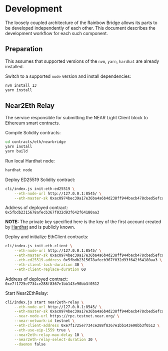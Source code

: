 # Development

The loosely coupled architecture of the Rainbow Bridge allows its parts to be developed independently of each other.
This document describes the development workflow for each such component.

## Preparation

This assumes that supported versions of the `nvm`, `yarn`, `hardhat` are already installed.

Switch to a supported `node` version and install dependencies:
```bash
nvm install 13
yarn install
```
## Near2Eth Relay

The service responsible for submitting the NEAR Light Client block  to Ethereum smart contracts.

Compile Solidity contracts:
```bash
cd contracts/eth/nearbridge
yarn install
yarn build
```

Run local Hardhat node:
```bash
hardhat node
```

Deploy ED25519 Solidity contract:
```bash
cli/index.js init-eth-ed25519 \
    --eth-node-url http://127.0.0.1:8545/ \
    --eth-master-sk 0xac0974bec39a17e36ba4a6b4d238ff944bacb478cbed5efcae784d7bf4f2ff80
```
Address of deployed contract: `0x5fbdb2315678afecb367f032d93f642f64180aa3`

**NOTE:** The private key specified here is the key of the first account created by [Hardhat](https://hardhat.org/hardhat-network/#running-stand-alone-in-order-to-support-wallets-and-other-software) and is publicly known.

Deploy and initialize EthClient contracts:
```bash
cli/index.js init-eth-client \
    --eth-node-url http://127.0.0.1:8545/ \
    --eth-master-sk 0xac0974bec39a17e36ba4a6b4d238ff944bacb478cbed5efcae784d7bf4f2ff80 \
    --eth-ed25519-address 0x5fbdb2315678afecb367f032d93f642f64180aa3 \
    --eth-client-lock-duration 30 \
    --eth-client-replace-duration 60
```
Address of deployed contract: `0xe7f1725e7734ce288f8367e1bb143e90bb3f0512`

Start Near2EthRelay:
```bash
cli/index.js start near2eth-relay \
    --eth-node-url http://127.0.0.1:8545/ \
    --eth-master-sk 0xac0974bec39a17e36ba4a6b4d238ff944bacb478cbed5efcae784d7bf4f2ff80 \
    --near-node-url https://rpc.testnet.near.org/ \
    --near-network-id testnet \
    --eth-client-address 0xe7f1725e7734ce288f8367e1bb143e90bb3f0512 \
    --eth-use-eip-1559 true \
    --near2eth-relay-max-delay 10 \
    --near2eth-relay-select-duration 30 \
    --daemon false
```
